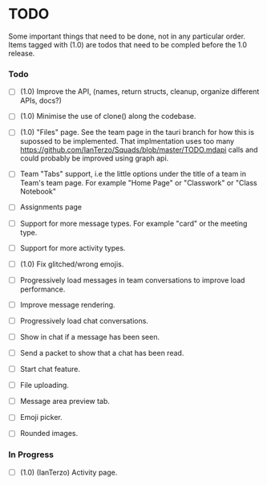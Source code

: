 # TODO

Some important things that need to be done, not in any particular order. Items tagged with (1.0) are todos that need to be compled before the 1.0 release.

### Todo

- [ ] (1.0) Improve the API, (names, return structs, cleanup, organize different APIs, docs?)
- [ ] (1.0) Minimise the use of clone() along the codebase.

- [ ] (1.0) "Files" page. See the team page in the tauri branch for how this is supossed to be implemented. That implmentation uses too many https://github.com/IanTerzo/Squads/blob/master/TODO.mdapi calls and could probably be improved using graph api.
- [ ] Team "Tabs" support, i.e the little options under the title of a team in Team's team page. For example "Home Page" or "Classwork" or "Class Notebook"
- [ ] Assignments page
- [ ] Support for more message types. For example "card" or the meeting type.
- [ ] Support for more activity types.
- [ ] (1.0) Fix glitched/wrong emojis.
- [ ] Progressively load messages in team conversations to improve load performance.
- [ ] Improve message rendering.
- [ ] Progressively load chat conversations.
- [ ] Show in chat if a message has been seen.
- [ ] Send a packet to show that a chat has been read.
- [ ] Start chat feature.
- [ ] File uploading.
- [ ] Message area preview tab.
- [ ] Emoji picker.
- [ ] Rounded images.

### In Progress

- [ ] (1.0) (IanTerzo) Activity page.
